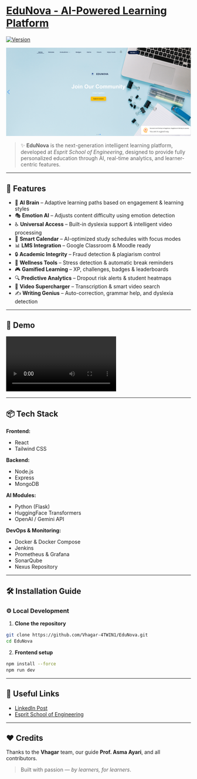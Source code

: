 # [EduNova - AI-Powered Learning Platform](https://your-link-here.com)  
[![Version](https://img.shields.io/badge/version-1.0.0-blue.svg)](https://github.com/Vhagar-4TWIN1/EduNova.git)

![EduNova Preview](Edunova.png)

> ✨ **EduNova** is the next-generation intelligent learning platform, developed at *Esprit School of Engineering*, designed to provide fully personalized education through AI, real-time analytics, and learner-centric features.

---

## 🚀 Features

- 🤖 **AI Brain** – Adaptive learning paths based on engagement & learning styles  
- 🎭 **Emotion AI** – Adjusts content difficulty using emotion detection  
- ♿ **Universal Access** – Built-in dyslexia support & intelligent video processing  
- 📅 **Smart Calendar** – AI-optimized study schedules with focus modes  
- 📊 **LMS Integration** – Google Classroom & Moodle ready  
- 🔒 **Academic Integrity** – Fraud detection & plagiarism control  
- 🧘 **Wellness Tools** – Stress detection & automatic break reminders  
- 🎮 **Gamified Learning** – XP, challenges, badges & leaderboards  
- 🔍 **Predictive Analytics** – Dropout risk alerts & student heatmaps  
- 🎥 **Video Supercharger** – Transcription & smart video search  
- ✍️ **Writing Genius** – Auto-correction, grammar help, and dyslexia detection  

---

## 📸 Demo

![EduNova Demo](Demo.mp4)

---

## 📦 Tech Stack

**Frontend:**
- React
- Tailwind CSS

**Backend:**
- Node.js
- Express
- MongoDB

**AI Modules:**
- Python (Flask)
- HuggingFace Transformers
- OpenAI / Gemini API

**DevOps & Monitoring:**
- Docker & Docker Compose
- Jenkins
- Prometheus & Grafana
- SonarQube
- Nexus Repository

---

## 🛠️ Installation Guide

### ⚙️ Local Development

1. **Clone the repository**

```bash
git clone https://github.com/Vhagar-4TWIN1/EduNova.git
cd EduNova
```

2. **Frontend setup**

```bash
npm install --force
npm run dev
```

---

## 🔗 Useful Links

- [LinkedIn Post]([https://linkedin.com/your-post](https://www.linkedin.com/posts/ben-amor-yosr_integratedproject-technologies-aiforgood-activity-7329861112223387648-btvQ?utm_source=share&utm_medium=member_desktop&rcm=ACoAAEQLZqgBIQoHP2VsyL8p-KOytXdv6ArBh4U))
- [Esprit School of Engineering](https://esprit.tn)

---

## ❤️ Credits

Thanks to the **Vhagar** team, our guide **Prof. Asma Ayari**, and all contributors.  
> Built with passion — *by learners, for learners*.

